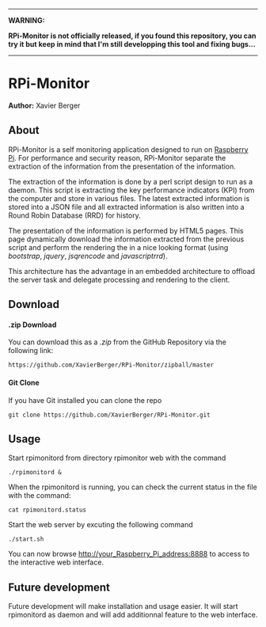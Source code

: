 ***
**WARNING:**

**RPi-Monitor is not officially released, if you found this repository, you can try it but keep in mind that I'm still developping this tool and fixing bugs...**
***

# RPi-Monitor

**Author:** Xavier Berger

## About

RPi-Monitor is a self monitoring application designed to run on [Raspberry Pi](http://raspberrypi.org). 
For performance and security reason, RPi-Monitor separate the extraction of the information from the presentation of the information.

The extraction of the information is done by a perl script design to run as a daemon. This script is extracting the key performance indicators (KPI) from the computer and store in various files. The latest extracted information is stored into a JSON file and all extracted information is also written into a Round Robin Database (RRD) for history.

The presentation of the information is performed by HTML5 pages. This page dynamically download the information extracted from the previous script and perform the rendering the in a nice looking format (using _bootstrap_, _jquery_, _jsqrencode_ and _javascriptrrd_).

This architecture has the advantage in an embedded architecture to offload the server task and delegate processing and rendering to the client.

## Download

#### .zip Download

You can download this as a _.zip_ from the GitHub Repository via the following link: 

	https://github.com/XavierBerger/RPi-Monitor/zipball/master

#### Git Clone

If you have Git installed you can clone the repo

	git clone https://github.com/XavierBerger/RPi-Monitor.git

## Usage

Start rpimonitord from directory rpimonitor web with the command

	./rpimonitord &

When the rpimonitord is running, you can check the current status in the file with the command:

	cat rpimonitord.status

Start the web server by excuting the following command 

	./start.sh

You can now browse <http://your_Raspberry_Pi_address:8888> to access to the interactive web interface.

## Future development

Future development will make installation and usage easier. It will start rpimonitord as daemon and will add additionnal feature to the web interface.
